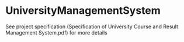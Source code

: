 # UniversityManagementSystem
See project specification (Specification of University Course and Result Management System.pdf) for more details
